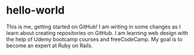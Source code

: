 # hello-world
This is me, getting started on GitHub!
I am writing in some changes as I learn about creating repositories on GitHub.  I am learning web design with the help of Udemy bootcamp courses and freeCodeCamp.  My goal is to become an expert at Ruby on Rails.
